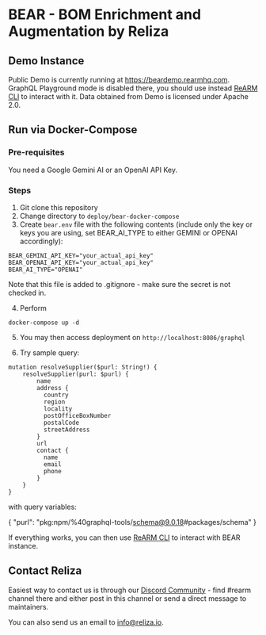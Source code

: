 # BEAR - BOM Enrichment and Augmentation by Reliza

## Demo Instance
Public Demo is currently running at https://beardemo.rearmhq.com. GraphQL Playground mode is disabled there, you should use instead [ReARM CLI](https://github.com/relizaio/rearm-cli?tab=readme-ov-file#92-bom-supplier-enrichment-with-bear) to interact with it. Data obtained from Demo is licensed under Apache 2.0.

## Run via Docker-Compose
### Pre-requisites
You need a Google Gemini AI or an OpenAI API Key.

### Steps
1. Git clone this repository
2. Change directory to `deploy/bear-docker-compose`
3. Create `bear.env` file with the following contents (include only the key or keys you are using, set BEAR_AI_TYPE to either GEMINI or OPENAI accordingly):

```
BEAR_GEMINI_API_KEY="your_actual_api_key"
BEAR_OPENAI_API_KEY="your_actual_api_key"
BEAR_AI_TYPE="OPENAI"
```

Note that this file is added to .gitignore - make sure the secret is not checked in.

4. Perform
```
docker-compose up -d
```

5. You may then access deployment on `http://localhost:8086/graphql`

6. Try sample query:

```
mutation resolveSupplier($purl: String!) {
    resolveSupplier(purl: $purl) {
        name
        address {
          country
          region
          locality
          postOfficeBoxNumber
          postalCode
          streetAddress
        }
        url
        contact {
          name
          email
          phone
        }
    }
}
```

with query variables:

{
  "purl": "pkg:npm/%40graphql-tools/schema@9.0.18#packages/schema"
}

If everything works, you can then use [ReARM CLI](https://github.com/relizaio/rearm-cli?tab=readme-ov-file#92-bom-supplier-enrichment-with-bear) to interact with BEAR instance.

## Contact Reliza
Easiest way to contact us is through our [Discord Community](https://devopscommunity.org/) - find #rearm channel there and either post in this channel or send a direct message to maintainers.

You can also send us an email to [info@reliza.io](mailto:info@reliza.io).
